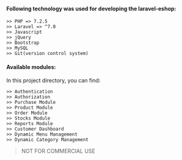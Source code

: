 #### Following technology was used for developing the laravel-eshop:

    >> PHP => 7.2.5
    >> Laravel => ^7.0
    >> Javascript
    >> jQuery
    >> Bootstrap
    >> MySQL
    >> Git(version control system)

#### Available modules:

In this project directory, you can find:

    >> Authentication
    >> Authorization
    >> Purchase Module
    >> Product Module
    >> Order Module
    >> Stocks Module
    >> Reports Module
    >> Customer Dashboard
    >> Dynamic Menu Management
    >> Dynamic Category Management

> NOT FOR COMMERCIAL USE
